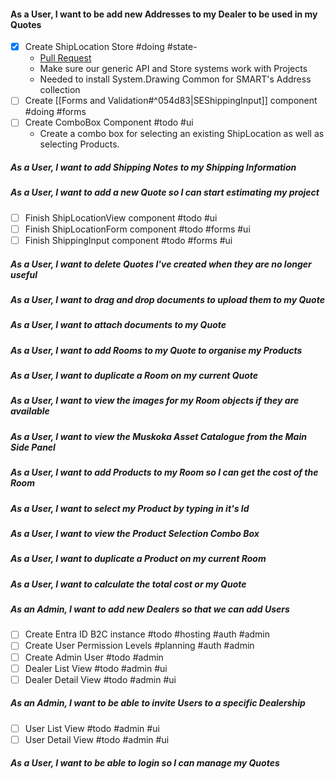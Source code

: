 #### As a User, I want to be add new Addresses to my Dealer to be used in my Quotes
- [x] Create ShipLocation Store     #doing #state- 
	- [Pull Request](https://github.com/daemontechtools/SmartEstimate/pull/2)
	- Make sure our generic API and Store systems work with Projects
	- Needed to install System.Drawing Common for SMART's Address collection
- [ ] Create [[Forms and Validation#^054d83|SEShippingInput]] component    #doing #forms
- [ ] Create ComboBox Component    #todo #ui 
	- Create a combo box for selecting an existing ShipLocation as well as selecting Products.
##### As a User, I want to add Shipping Notes to my Shipping Information

##### As a User, I want to add a new Quote so I can start estimating my project

- [ ] Finish ShipLocationView component    #todo #ui 
- [ ] Finish ShipLocationForm component    #todo #forms #ui
- [ ] Finish ShippingInput component    #todo #forms #ui

##### As a User, I want to delete Quotes I've created when they are no longer useful

##### As a User, I want to drag and drop documents to upload them to my Quote
##### As a User, I want to attach documents to my Quote
##### As a User, I want to add Rooms to my Quote to organise my Products

##### As a User, I want to duplicate a Room on my current Quote

##### As a User,  I want to view the images for my Room objects if they are available

##### As a User, I want to view the Muskoka Asset Catalogue from the Main Side Panel
##### As a User, I want to add Products to my Room so I can get the cost of the Room

##### As a User, I want to select my Product by typing in it's Id

##### As a User, I want to view the Product Selection Combo Box

##### As a User, I want to duplicate a Product on my current Room

##### As a User, I want to calculate the total cost or my Quote

##### As an Admin, I want to add new Dealers so that we can add Users

- [ ] Create Entra ID B2C instance    #todo #hosting #auth #admin
- [ ] Create User Permission Levels    #planning #auth #admin
- [ ] Create Admin User    #todo #admin
- [ ] Dealer List View    #todo #admin #ui
- [ ] Dealer Detail View    #todo #admin #ui

##### As an Admin, I want to be able to invite Users to a specific Dealership

- [ ] User List View    #todo #admin #ui
- [ ] User Detail View    #todo #admin #ui

##### As a User, I want to be able to login so I can manage my Quotes